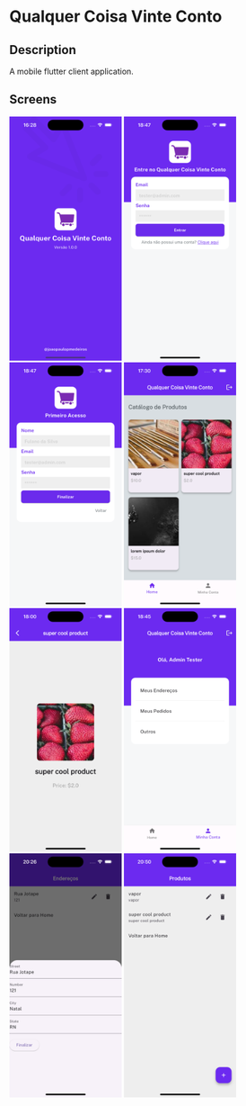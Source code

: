 # Qualquer Coisa Vinte Conto

## Description
A mobile flutter client application.

## Screens
<p float="left">
<img src="./docs/Simulator Screenshot - iPhone 15 - 2024-05-26 at 16.28.40.png" width=200>
<img src="./docs/Simulator Screenshot - iPhone 15 - 2024-05-26 at 18.47.08.png" width=200>
<img src="./docs/Simulator Screenshot - iPhone 15 - 2024-05-26 at 18.47.10.png" width=200>
<img src="./docs/Simulator Screenshot - iPhone 15 - 2024-05-26 at 17.30.00.png" width=200>
<img src="./docs/Simulator Screenshot - iPhone 15 - 2024-05-26 at 18.00.44.png" width=200>
<img src="./docs/Simulator Screenshot - iPhone 15 - 2024-05-26 at 18.45.40.png" width=200>
<img src="./docs/Simulator Screenshot - iPhone 15 - 2024-05-26 at 20.26.48.png" width=200>
<img src="./docs/Simulator Screenshot - iPhone 15 - 2024-05-26 at 20.50.42.png" width=200>
</p>